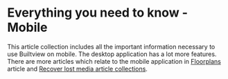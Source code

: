 # Everything you need to know - Mobile

This article collection includes all the important information necessary to use Builtview on mobile. The desktop application has a lot more features. There are more articles which relate to the mobile application in [Floorplans](https://support.builtview.com/advanced-features-and-team-management/floorplans/) article and [Recover lost media article collections](https://support.builtview.com/solving-problems/recovering-lost-media/).